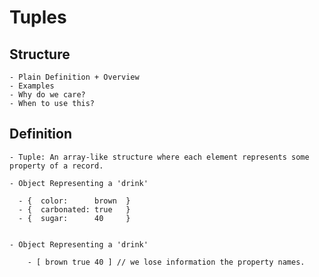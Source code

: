 # Tuples


## Structure

    - Plain Definition + Overview
    - Examples
    - Why do we care?
    - When to use this?


## Definition

    - Tuple: An array-like structure where each element represents some property of a record.

    - Object Representing a 'drink'
  
      - {  color:      brown  }
      - {  carbonated: true   }
      - {  sugar:      40     }


    - Object Representing a 'drink'

        - [ brown true 40 ] // we lose information the property names.